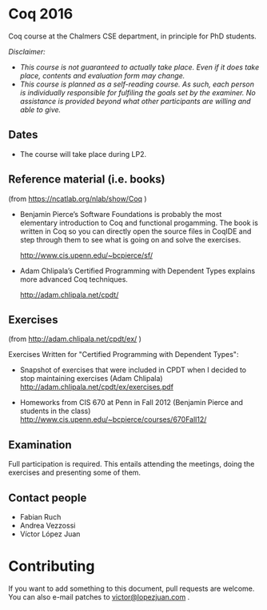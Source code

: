 # Coq 2016

Coq course at the Chalmers CSE department, in principle for PhD students.

*Disclaimer:*
- *This course is not guaranteed to actually take place. Even if it does take place, contents and evaluation form may change.*
- *This course is planned as a self-reading course. As such, each person is individually responsible for fulfiling the goals set by the examiner. No assistance is provided beyond what other participants are willing and able to give.*

## Dates

+ The course will take place during LP2.

## Reference material (i.e. books)

(from https://ncatlab.org/nlab/show/Coq )

+ Benjamin Pierce’s Software Foundations is probably the most elementary introduction to Coq and functional progamming. The book is written in Coq so you can directly open the source files in CoqIDE and step through them to see what is going on and solve the exercises.
  
  http://www.cis.upenn.edu/~bcpierce/sf/

+ Adam Chlipala’s Certified Programming with Dependent Types explains more advanced Coq    techniques.

  http://adam.chlipala.net/cpdt/

## Exercises

(from http://adam.chlipala.net/cpdt/ex/ )

Exercises Written for "Certified Programming with Dependent Types":

+ Snapshot of exercises that were included in CPDT when I decided to stop maintaining exercises (Adam Chlipala)
  http://adam.chlipala.net/cpdt/ex/exercises.pdf
  
+ Homeworks from CIS 670 at Penn in Fall 2012 (Benjamin Pierce and students in the class)
  http://www.cis.upenn.edu/~bcpierce/courses/670Fall12/
  

## Examination

Full participation is required. This entails attending the meetings, doing the exercises and presenting some of them. 

## Contact people

+ Fabian Ruch
+ Andrea Vezzossi 
+ Víctor López Juan

# Contributing

If you want to add something to this document, pull requests are welcome.  You can also e-mail patches to <victor@lopezjuan.com> .


